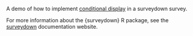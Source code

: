 A demo of how to implement [conditional display](https://surveydown.org/config-options#conditional-display) in a surveydown survey.

For more information about the {surveydown} R package, see the [surveydown](https://surveydown.org) documentation website.
